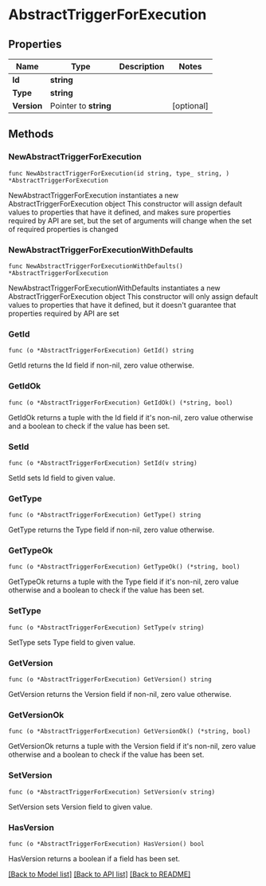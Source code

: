 # AbstractTriggerForExecution

## Properties

Name | Type | Description | Notes
------------ | ------------- | ------------- | -------------
**Id** | **string** |  | 
**Type** | **string** |  | 
**Version** | Pointer to **string** |  | [optional] 

## Methods

### NewAbstractTriggerForExecution

`func NewAbstractTriggerForExecution(id string, type_ string, ) *AbstractTriggerForExecution`

NewAbstractTriggerForExecution instantiates a new AbstractTriggerForExecution object
This constructor will assign default values to properties that have it defined,
and makes sure properties required by API are set, but the set of arguments
will change when the set of required properties is changed

### NewAbstractTriggerForExecutionWithDefaults

`func NewAbstractTriggerForExecutionWithDefaults() *AbstractTriggerForExecution`

NewAbstractTriggerForExecutionWithDefaults instantiates a new AbstractTriggerForExecution object
This constructor will only assign default values to properties that have it defined,
but it doesn't guarantee that properties required by API are set

### GetId

`func (o *AbstractTriggerForExecution) GetId() string`

GetId returns the Id field if non-nil, zero value otherwise.

### GetIdOk

`func (o *AbstractTriggerForExecution) GetIdOk() (*string, bool)`

GetIdOk returns a tuple with the Id field if it's non-nil, zero value otherwise
and a boolean to check if the value has been set.

### SetId

`func (o *AbstractTriggerForExecution) SetId(v string)`

SetId sets Id field to given value.


### GetType

`func (o *AbstractTriggerForExecution) GetType() string`

GetType returns the Type field if non-nil, zero value otherwise.

### GetTypeOk

`func (o *AbstractTriggerForExecution) GetTypeOk() (*string, bool)`

GetTypeOk returns a tuple with the Type field if it's non-nil, zero value otherwise
and a boolean to check if the value has been set.

### SetType

`func (o *AbstractTriggerForExecution) SetType(v string)`

SetType sets Type field to given value.


### GetVersion

`func (o *AbstractTriggerForExecution) GetVersion() string`

GetVersion returns the Version field if non-nil, zero value otherwise.

### GetVersionOk

`func (o *AbstractTriggerForExecution) GetVersionOk() (*string, bool)`

GetVersionOk returns a tuple with the Version field if it's non-nil, zero value otherwise
and a boolean to check if the value has been set.

### SetVersion

`func (o *AbstractTriggerForExecution) SetVersion(v string)`

SetVersion sets Version field to given value.

### HasVersion

`func (o *AbstractTriggerForExecution) HasVersion() bool`

HasVersion returns a boolean if a field has been set.


[[Back to Model list]](../README.md#documentation-for-models) [[Back to API list]](../README.md#documentation-for-api-endpoints) [[Back to README]](../README.md)


